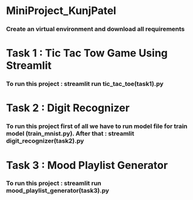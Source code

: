 # MiniProject_KunjPatel

<h3>Create an virtual environment and download all requirements</h3>

<h1>Task 1 : Tic Tac Tow Game Using Streamlit</h1>
<h3>To run this project : streamlit run tic_tac_toe(task1).py</h3>

<h1>Task 2 : Digit Recognizer </h2>
<h3>To run this project first of all we have to run model file for train model (train_mnist.py). 
After that : streamlit digit_recognizer(task2).py
</h3>

<h1>Task 3 : Mood Playlist Generator</h1>
<h3>To run this project : streamlit run mood_playlist_generator(task3).py</h3>
